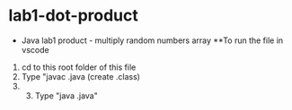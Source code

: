 # lab1-dot-product
* Java lab1 product - multiply random numbers array
  **To run the file in vscode
1. cd to this root folder of this file
2. Type "javac <filename>.java (create <filename>.class)
3. 3. Type "java <filename>.java"
